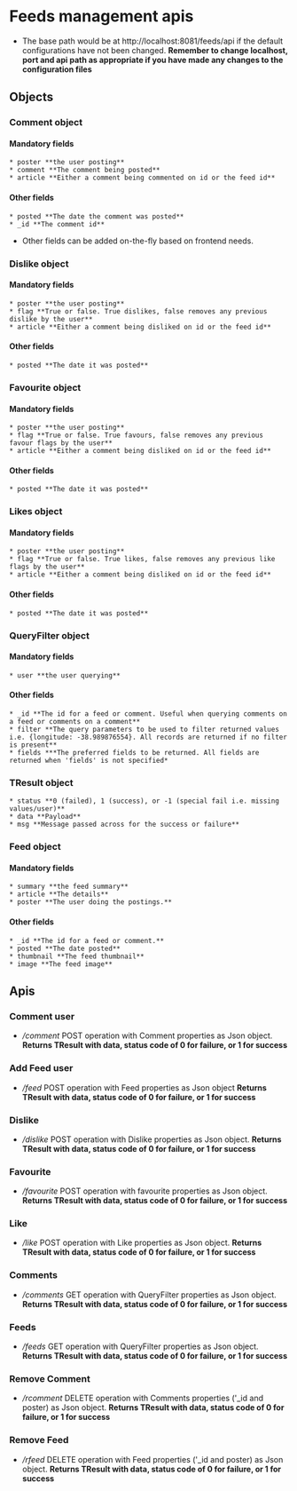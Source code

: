 # Feeds management apis
* The base path would be at http://localhost:8081/feeds/api if the default configurations have not been changed. **Remember to change localhost, port and api path as appropriate if you have made any changes to the configuration files**

## Objects
### Comment object 
#### Mandatory fields
	* poster **the user posting**
	* comment **The comment being posted**
	* article **Either a comment being commented on id or the feed id**
	
#### Other fields
	* posted **The date the comment was posted**
	* _id **The comment id**

* Other fields can be added on-the-fly based on frontend needs. 

### Dislike object 
#### Mandatory fields
	* poster **the user posting**
	* flag **True or false. True dislikes, false removes any previous dislike by the user**
	* article **Either a comment being disliked on id or the feed id**
	
#### Other fields
	* posted **The date it was posted**

### Favourite object 
#### Mandatory fields
	* poster **the user posting**
	* flag **True or false. True favours, false removes any previous favour flags by the user**
	* article **Either a comment being disliked on id or the feed id**
	
#### Other fields
	* posted **The date it was posted**

### Likes object 
#### Mandatory fields
	* poster **the user posting**
	* flag **True or false. True likes, false removes any previous like flags by the user**
	* article **Either a comment being disliked on id or the feed id**
	
#### Other fields
	* posted **The date it was posted**

### QueryFilter object 
#### Mandatory fields
	* user **the user querying**
	
#### Other fields
	* _id **The id for a feed or comment. Useful when querying comments on a feed or comments on a comment**
	* filter **The query parameters to be used to filter returned values i.e. {longitude: -38.989876554}. All records are returned if no filter is present**
	* fields ***The preferred fields to be returned. All fields are returned when 'fields' is not specified*

### TResult object
	* status **0 (failed), 1 (success), or -1 (special fail i.e. missing values/user)**
	* data **Payload**
	* msg **Message passed across for the success or failure**

### Feed object
#### Mandatory fields
	* summary **the feed summary**
	* article **The details**
	* poster **The user doing the postings.**
	
#### Other fields
	* _id **The id for a feed or comment.**
	* posted **The date posted**
	* thumbnail **The feed thumbnail**
	* image **The feed image**

## Apis
### Comment user
* */comment* POST operation with Comment properties as Json object. **Returns TResult with data, status code of 0 for failure, or 1 for success**

### Add Feed user
* */feed* POST operation with Feed properties as Json object **Returns TResult with data, status code of 0 for failure, or 1 for success**

### Dislike
* */dislike* POST operation with Dislike properties as Json object. **Returns TResult with data, status code of 0 for failure, or 1 for success**

### Favourite
* */favourite* POST operation with favourite properties as Json object. **Returns TResult with data, status code of 0 for failure, or 1 for success**

### Like
* */like* POST operation with Like properties as Json object. **Returns TResult with data, status code of 0 for failure, or 1 for success**

### Comments
* */comments* GET operation with QueryFilter properties as Json object. **Returns TResult with data, status code of 0 for failure, or 1 for success**

### Feeds
* */feeds* GET operation with QueryFilter properties as Json object. **Returns TResult with data, status code of 0 for failure, or 1 for success**

### Remove Comment
* */rcomment*  DELETE operation with Comments properties ('_id and poster) as Json object. **Returns TResult with data, status code of 0 for failure, or 1 for success**

### Remove Feed
* */rfeed*  DELETE operation with Feed properties ('_id and poster) as Json object. **Returns TResult with data, status code of 0 for failure, or 1 for success**